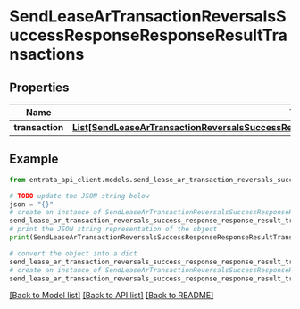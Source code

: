 # SendLeaseArTransactionReversalsSuccessResponseResponseResultTransactions


## Properties

Name | Type | Description | Notes
------------ | ------------- | ------------- | -------------
**transaction** | [**List[SendLeaseArTransactionReversalsSuccessResponseResponseResultTransactionsTransactionInner]**](SendLeaseArTransactionReversalsSuccessResponseResponseResultTransactionsTransactionInner.md) |  | 

## Example

```python
from entrata_api_client.models.send_lease_ar_transaction_reversals_success_response_response_result_transactions import SendLeaseArTransactionReversalsSuccessResponseResponseResultTransactions

# TODO update the JSON string below
json = "{}"
# create an instance of SendLeaseArTransactionReversalsSuccessResponseResponseResultTransactions from a JSON string
send_lease_ar_transaction_reversals_success_response_response_result_transactions_instance = SendLeaseArTransactionReversalsSuccessResponseResponseResultTransactions.from_json(json)
# print the JSON string representation of the object
print(SendLeaseArTransactionReversalsSuccessResponseResponseResultTransactions.to_json())

# convert the object into a dict
send_lease_ar_transaction_reversals_success_response_response_result_transactions_dict = send_lease_ar_transaction_reversals_success_response_response_result_transactions_instance.to_dict()
# create an instance of SendLeaseArTransactionReversalsSuccessResponseResponseResultTransactions from a dict
send_lease_ar_transaction_reversals_success_response_response_result_transactions_from_dict = SendLeaseArTransactionReversalsSuccessResponseResponseResultTransactions.from_dict(send_lease_ar_transaction_reversals_success_response_response_result_transactions_dict)
```
[[Back to Model list]](../README.md#documentation-for-models) [[Back to API list]](../README.md#documentation-for-api-endpoints) [[Back to README]](../README.md)


